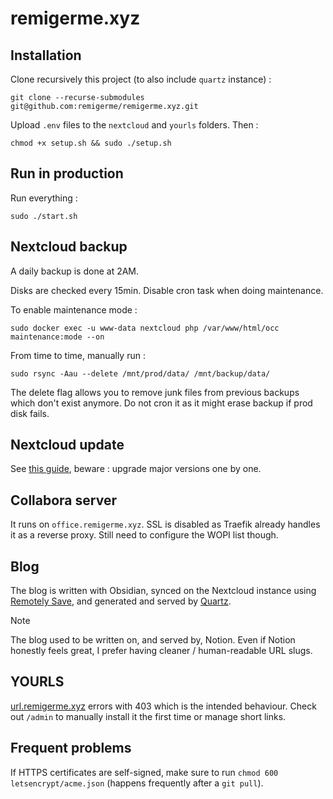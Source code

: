# remigerme.xyz

## Installation

Clone recursively this project (to also include `quartz` instance) :

```shell
git clone --recurse-submodules git@github.com:remigerme/remigerme.xyz.git
```

Upload `.env` files to the `nextcloud` and `yourls` folders. Then :

```shell
chmod +x setup.sh && sudo ./setup.sh
```

## Run in production

Run everything :

```shell
sudo ./start.sh
```

## Nextcloud backup

A daily backup is done at 2AM.

Disks are checked every 15min. Disable cron task when doing maintenance.

To enable maintenance mode :

```shell
sudo docker exec -u www-data nextcloud php /var/www/html/occ maintenance:mode --on
```

From time to time, manually run :

```shell
sudo rsync -Aau --delete /mnt/prod/data/ /mnt/backup/data/
```

The delete flag allows you to remove junk files from previous backups which don't exist anymore. Do not cron it as it might erase backup if prod disk fails.

## Nextcloud update

See [this guide](https://github.com/nextcloud/docker?tab=readme-ov-file#update-to-a-newer-version), beware : upgrade major versions one by one.

## Collabora server

It runs on `office.remigerme.xyz`. SSL is disabled as Traefik already handles it as a reverse proxy. Still need to configure the WOPI list though.

## Blog

The blog is written with Obsidian, synced on the Nextcloud instance using [Remotely Save](https://github.com/remotely-save/remotely-save), and generated and served by [Quartz](https://github.com/jackyzha0/quartz).

> [!NOTE]
> The blog used to be written on, and served by, Notion. Even if Notion honestly feels great, I prefer having cleaner / human-readable URL slugs.

## YOURLS

[url.remigerme.xyz](https://url.remigerme.xyz) errors with 403 which is the intended behaviour. Check out `/admin` to manually install it the first time or manage short links.

## Frequent problems

If HTTPS certificates are self-signed, make sure to run `chmod 600 letsencrypt/acme.json` (happens frequently after a `git pull`).
